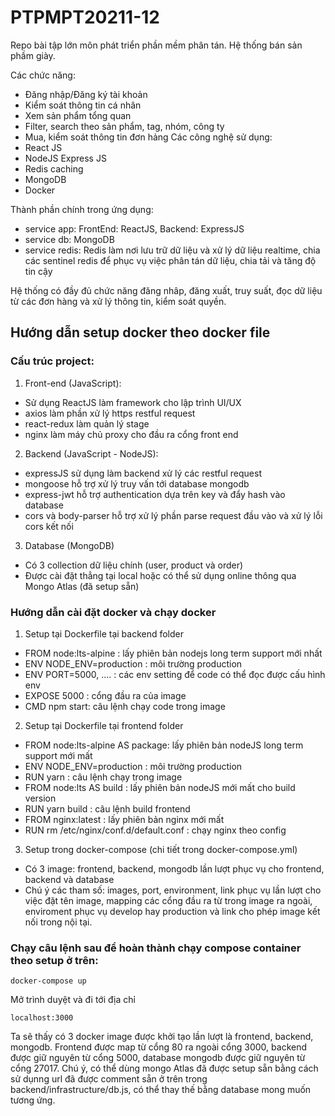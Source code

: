 # PTPMPT20211-12
Repo bài tập lớn môn phát triển phần mềm phân tán. 
Hệ thống bán sản phầm giày.

Các chức năng: 
- Đăng nhập/Đăng ký tài khoản
- Kiểm soát thông tin cá nhân
- Xem sản phẩm tổng quan
- Filter, search theo sản phẩm, tag, nhóm, công ty 
- Mua, kiểm soát thông tin đơn hảng
Các công nghệ sử dụng:
- React JS
- NodeJS Express JS
- Redis caching
- MongoDB
- Docker

Thành phần chính trong ứng dụng:
- service app: FrontEnd: ReactJS, Backend: ExpressJS
- service db: MongoDB
- service redis: Redis làm nơi lưu trữ dữ liệu và xử lý dữ liệu realtime, chia các sentinel redis để phục vụ việc phân tán dữ liệu, chia tải và tăng độ tin cậy

Hệ thống có đầy đủ chức năng đăng nhâp, đăng xuất, truy suất, đọc dữ liệu từ các đơn hàng và xử lý thông tin, kiểm soát quyền. 

## Hướng dẫn setup docker theo docker file
### Cấu trúc project:
  1. Front-end (JavaScript):
  - Sử dụng ReactJS làm framework cho lập trình UI/UX
  - axios làm phần xử lý https restful request
  - react-redux làm quản lý stage
  - nginx làm máy chủ proxy cho đầu ra cổng front end
  2. Backend (JavaScript - NodeJS):
  - expressJS sử dụng làm backend xử lý các restful request
  - mongoose hỗ trợ xử lý truy vấn tới database mongodb
  - express-jwt hỗ trợ authentication dựa trên key và đẩy hash vào database
  - cors và body-parser hỗ trợ xử lý phần parse request đầu vào và xử lý lỗi cors kết nối
  3. Database (MongoDB)
  - Có 3 collection dữ liệu chính (user, product và order)
  - Được cài đặt thẳng tại local hoặc có thể sử dụng online thông qua Mongo Atlas (đã setup sẵn)
  
### Hướng dẫn cài đặt docker và chạy docker
1. Setup tại Dockerfile tại backend folder
- FROM node:lts-alpine : lấy phiên bản nodejs long term support mới nhất
- ENV NODE_ENV=production : môi trường production
- ENV PORT=5000, .... : các env setting để code có thể đọc được cấu hình env
- EXPOSE 5000 : cổng đầu ra của image
- CMD npm start: câu lệnh chạy code trong image

2. Setup tại Dockerfile tại frontend folder
- FROM node:lts-alpine AS package: lấy phiên bản nodeJS long term support mới mất 
- ENV NODE_ENV=production : môi trường production
- RUN yarn : câu lệnh chạy trong image
- FROM node:lts AS build : lấy phiên bản nodeJS mới mất cho build version
- RUN yarn build : câu lệnh build frontend
- FROM nginx:latest : lấy phiên bản nginx mới mất
- RUN rm /etc/nginx/conf.d/default.conf : chạy nginx theo config

3. Setup trong docker-compose (chi tiết trong docker-compose.yml)
- Có 3 image: frontend, backend, mongodb lần lượt phục vụ cho frontend, backend và database
- Chú ý các tham số: images, port, environment, link phục vụ lần lượt cho việc đặt tên image, mapping các cổng đầu ra từ trong image ra ngoài, enviroment phục vụ develop hay production và link cho phép image kết nối trong nội tại.


### Chạy câu lệnh sau để hoàn thành chạy compose container theo setup ở trên: 
```
docker-compose up
```
Mở trình duyệt và đi tới địa chỉ 
```
localhost:3000
```

Ta sẽ thấy có 3 docker image được khởi tạo lần lượt là frontend, backend, mongodb. Frontend được map từ cổng 80 ra ngoài cổng 3000, backend được giữ nguyên từ cổng 5000, database mongodb được giữ nguyên từ cổng 27017. Chú ý, có thể dùng mongo Atlas đã được setup sẵn bằng cách sử dụnng url đã được comment sẵn ở trên trong backend/infrastructure/db.js, có thể thay thế bằng database mong muốn tương ứng.
